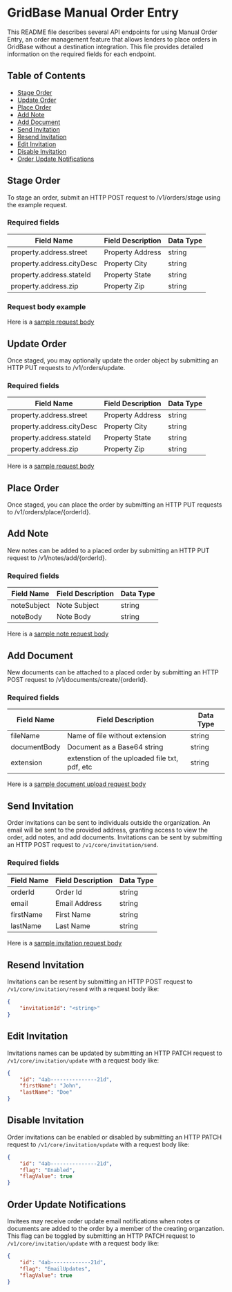 # GridBase Manual Order Entry

This README file describes several API endpoints for using Manual Order Entry, an order management feature that allows lenders to place orders in GridBase without a destination integration. This file provides detailed information on the required fields for each endpoint.


## Table of Contents

- [Stage Order](#stage-order)
- [Update Order](#update-order)
- [Place Order](#place-order)
- [Add Note](#add-note)
- [Add Document](#add-document)
- [Send Invitation](#send-invitation)
- [Resend Invitation](#resend-invitation)
- [Edit Invitation](#edit-invitation)
- [Disable Invitation](#disable-invitation)
- [Order Update Notifications](#order-update-notifications)


## Stage Order
To stage an order, submit an HTTP POST request to /v1/orders/stage using the example request.

### Required fields

| Field Name | Field Description | Data Type |
|---|---|---|
| property.address.street | Property Address | string |
| property.address.cityDesc | Property City | string |
| property.address.stateId | Property State | string |
| property.address.zip | Property Zip | string |

### Request body example

Here is a [sample request body](sample/order.json)


## Update Order
Once staged, you may optionally update the order object by submitting an HTTP PUT requests to /v1/orders/update.

### Required fields
| Field Name | Field Description | Data Type |
|---|---|---|
| property.address.street | Property Address | string |
| property.address.cityDesc | Property City | string |
| property.address.stateId | Property State | string |
| property.address.zip | Property Zip | string |


Here is a [sample request body](sample/order.json)


## Place Order
Once staged, you can place the order by submitting an HTTP PUT requests to /v1/orders/place/{orderId}.


## Add Note
New notes can be added to a placed order by submitting an HTTP PUT request to /v1/notes/add/{orderId}.

### Required fields
| Field Name | Field Description | Data Type |
|---|---|---|
| noteSubject | Note Subject | string |
| noteBody | Note Body | string |

Here is a [sample note request body](sample/note.json)


## Add Document
New documents can be attached to a placed order by submitting an HTTP POST request to /v1/documents/create/{orderId}.

### Required fields
| Field Name | Field Description | Data Type |
|---|---|---|
| fileName | Name of file without extension | string |
| documentBody | Document as a Base64 string | string |
| extension | extenstion of the uploaded file txt, pdf, etc | string |

Here is a [sample document upload request body](sample/document.json)


## Send Invitation
Order invitations can be sent to individuals outside the organization.  An email will be sent to the provided address, granting access to view the order, add notes, and add documents.  Invitations can be sent by submitting an HTTP POST request to `/v1/core/invitation/send`.

### Required fields
| Field Name | Field Description | Data Type |
|---|---|---|
| orderId | Order Id | string |
| email | Email Address | string |
| firstName | First Name | string |
| lastName | Last Name | string |

Here is a [sample invitation request body](sample/note.json)


## Resend Invitation
Invitations can be resent by submitting an HTTP POST request to `/v1/core/invitation/resend` with a request body like:

```json
{
    "invitationId": "<string>"
}
```


## Edit Invitation
Invitations names can be updated by submitting an HTTP PATCH request to `/v1/core/invitation/update` with a request body like:

```json
{
    "id": "4ab---------------21d",
    "firstName": "John",
    "lastName": "Doe"
}
```


## Disable Invitation
Order invitations can be enabled or disabled by submitting an HTTP PATCH request to `/v1/core/invitation/update` with a request body like:

```json
{
    "id": "4ab---------------21d",
    "flag": "Enabled",
    "flagValue": true
}
```


## Order Update Notifications
Invitees may receive order update email notifications when notes or documents are added to the order by a member of the creating organzation.  This flag can
be toggled by submitting an HTTP PATCH request to `/v1/core/invitation/update` with a request body like:

```json
{
    "id": "4ab-------------21d",
    "flag": "EmailUpdates",
    "flagValue": true
}
```
